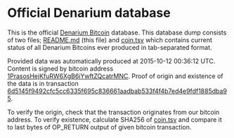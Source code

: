 <!-- -*- mode: markdown; coding: utf-8 -*- -->
# Official Denarium database

This is the official [Denarium Bitcoin](https://denarium.com)
database. This database dump consists of two files; [README.md](README.md)
(this file) and [coin.tsv](coin.tsv) which contains current status of all
Denarium Bitcoins ever produced in tab-separated format.

Provided data was automatically produced at 2015-10-12 00:36:12 UTC.
Content is signed by bitcoin address
[1PrasosHejKfuRW6XgB6iYwftZQcatrMNC](https://www.blocktrail.com/BTC/address/1PrasosHejKfuRW6XgB6iYwftZQcatrMNC).
Proof of origin and existence of the data is in transaction
[6d5145f9492cfc5cc6335f695c836661aadbab533f4f4b7ed4e9fdf1885dba95](https://www.blocktrail.com/BTC/tx/6d5145f9492cfc5cc6335f695c836661aadbab533f4f4b7ed4e9fdf1885dba95).

To verify the origin, check that the transaction originates from our bitcoin
address. To verify existence, calculate SHA256 of [coin.tsv](coin.tsv) and
compare it to last bytes of OP_RETURN output of given bitcoin transaction.
